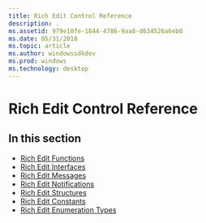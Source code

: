 ```yaml
---
title: Rich Edit Control Reference
description: .
ms.assetid: 979e10fe-1844-4786-9aa8-d634526a6eb0
ms.date: 05/31/2018
ms.topic: article
ms.author: windowssdkdev
ms.prod: windows
ms.technology: desktop
---
```


# Rich Edit Control Reference

## In this section

-   [Rich Edit Functions](bumper-rich-edit-control-reference-functions.md)
-   [Rich Edit Interfaces](bumper-rich-edit-control-reference-interfaces.md)
-   [Rich Edit Messages](bumper-rich-edit-control-reference-messages.md)
-   [Rich Edit Notifications](bumper-rich-edit-control-reference-notifications.md)
-   [Rich Edit Structures](bumper-rich-edit-control-reference-structures.md)
-   [Rich Edit Constants](bumper-rich-edit-control-reference-constants.md)
-   [Rich Edit Enumeration Types](bumper-rich-edit-control-reference-enumeration-types.md)

 

 




